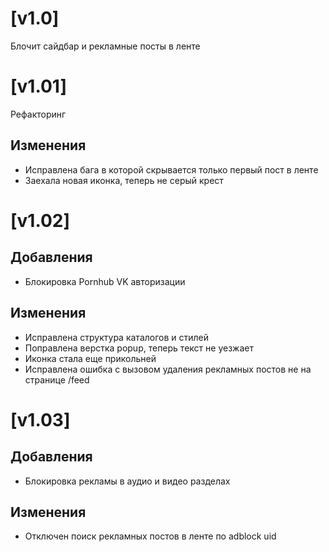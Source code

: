# [v1.0]

Блочит сайдбар и рекламные посты в ленте

# [v1.01]

Рефакторинг

## Изменения
- Исправлена бага в которой скрывается только первый пост в ленте
- Заехала новая иконка, теперь не серый крест

# [v1.02]

## Добавления
- Блокировка Pornhub VK авторизации

## Изменения
- Исправлена структура каталогов и стилей
- Поправлена верстка popup, теперь текст не уезжает
- Иконка стала еще прикольней
- Исправлена ошибка с вызовом удаления рекламных постов не на странице /feed

# [v1.03]

## Добавления
- Блокировка рекламы в аудио и видео разделах

## Изменения
- Отключен поиск рекламных постов в ленте по adblock uid